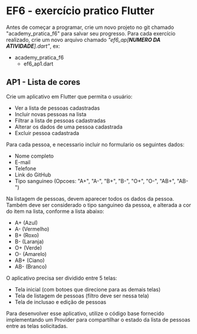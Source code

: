 # EF6 - exercício pratico Flutter

Antes de começar a programar, crie um novo projeto no git chamado "academy_pratica_f6" para salvar seu progresso. Para
cada exercício realizado, crie um novo arquivo chamado _"ef6_ap[**NUMERO DA ATIVIDADE**].dart"_, ex:

- academy_pratica_f6
    - ef6_ap1.dart

## AP1 - Lista de cores

Crie um aplicativo em Flutter que permita o usuário:

- Ver a lista de pessoas cadastradas
- Incluir novas pessoas na lista
- Filtrar a lista de pessoas cadastradas
- Alterar os dados de uma pessoa cadastrada
- Excluir pessoa cadastrada

Para cada pessoa, e necessario incluir no formulario os seguintes dados:

- Nome completo
- E-mail
- Telefone
- Link do GitHub
- Tipo sanguineo (Opcoes: "A+", "A-", "B+", "B-", "O+", "O-", "AB+", "AB-")

Na listagem de pessoas, devem aparecer todos os dados da pessoa. Também deve ser considerado o tipo sanguineo da pessoa,
e alterada a cor do item na lista, conforme a lista abaixo:

- A+ (Azul)
- A- (Vermelho)
- B+ (Roxo)
- B- (Laranja)
- O+ (Verde)
- O- (Amarelo)
- AB+ (Ciano)
- AB- (Branco)

O aplicativo precisa ser dividido entre 5 telas:

- Tela inicial (com botoes que direcione para as demais telas)
- Tela de listagem de pessoas (filtro deve ser nessa tela)
- Tela de inclusao e edição de pessoas

Para desenvolver esse aplicativo, utilize o código base fornecido implementando um Provider para compartilhar o estado
da lista de pessoas entre as telas solicitadas. 